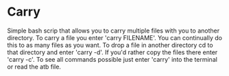 # Carry

Simple bash scrip that allows you to carry multiple files with you to another directory.
To carry a file you enter 'carry FILENAME'. You can continually do this to as many files as you want.
To drop a file in another directory cd to that directory and enter 'carry -d'.
If you'd rather copy the files there enter 'carry -c'.
To see all commands possible just enter 'carry' into the terminal or read the atb file.
